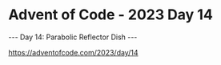 # Advent of Code - 2023 Day 14

--- Day 14: Parabolic Reflector Dish ---

https://adventofcode.com/2023/day/14
